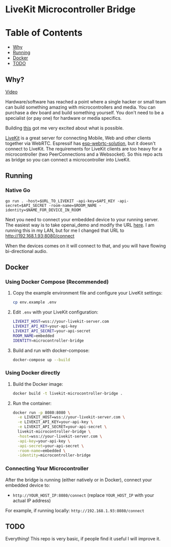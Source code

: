 # LiveKit Microcontroller Bridge

# Table of Contents

- [Why](#why)
- [Running](#running)
- [Docker](#docker)
- [TODO](#TODO)

## Why?

[Video](https://youtu.be/wCxmrXFUyTs)

Hardware/software has reached a point where a single hacker or small team can build something amazing
with microcontrollers and media. You can purchase a dev board and build something yourself. You don't
need to be a specialist (or pay one) for hardware or media specifics.

Building [this](https://www.youtube.com/watch?v=0z7QJxZWFQg) got me very excited about what is possible.

[LiveKit](https://livekit.io/) is a great server for connecting Mobile, Web and other clients together via WebRTC.
Espressif has [esp-webrtc-solution](https://github.com/espressif/esp-webrtc-solution), but it doesn't connect to LiveKit.
The requirements for LiveKit clients are too heavy for a microcontroller (two PeerConnections and a Websocket).
So this repo acts as bridge so you can connect a microcontroller into LiveKit.

## Running

### Native Go

```
go run . -host=$URL_TO_LIVEKIT -api-key=$API_KEY -api-secret=$API_SECRET -room-name=$ROOM_NAME -identity=$NAME_FOR_DEVICE_IN_ROOM
```

Next you need to connect your embedded device to your running server. The easiest way is to take openai_demo and modify the URL
[here](https://github.com/espressif/esp-webrtc-solution/blob/2ac873762bc64f1cd56f18454ff58e2cd641b92c/solutions/openai_demo/main/openai_signaling.c#L22]).
I am running this in my LAN, but for me I changed that URL to http://192.168.1.93:8080/connect

When the devices comes on it will connect to that, and you will have flowing bi-directional audio.

## Docker

### Using Docker Compose (Recommended)

1. Copy the example environment file and configure your LiveKit settings:

   ```bash
   cp env.example .env
   ```

2. Edit `.env` with your LiveKit configuration:

   ```bash
   LIVEKIT_HOST=wss://your-livekit-server.com
   LIVEKIT_API_KEY=your-api-key
   LIVEKIT_API_SECRET=your-api-secret
   ROOM_NAME=embedded
   IDENTITY=microcontroller-bridge
   ```

3. Build and run with docker-compose:
   ```bash
   docker-compose up --build
   ```

### Using Docker directly

1. Build the Docker image:

   ```bash
   docker build -t livekit-microcontroller-bridge .
   ```

2. Run the container:
   ```bash
   docker run -p 8080:8080 \
     -e LIVEKIT_HOST=wss://your-livekit-server.com \
     -e LIVEKIT_API_KEY=your-api-key \
     -e LIVEKIT_API_SECRET=your-api-secret \
     livekit-microcontroller-bridge \
     -host=wss://your-livekit-server.com \
     -api-key=your-api-key \
     -api-secret=your-api-secret \
     -room-name=embedded \
     -identity=microcontroller-bridge
   ```

### Connecting Your Microcontroller

After the bridge is running (either natively or in Docker), connect your embedded device to:

- `http://YOUR_HOST_IP:8080/connect` (replace `YOUR_HOST_IP` with your actual IP address)

For example, if running locally: `http://192.168.1.93:8080/connect`

## TODO

Everything! This repo is very basic, if people find it useful I will improve it.
